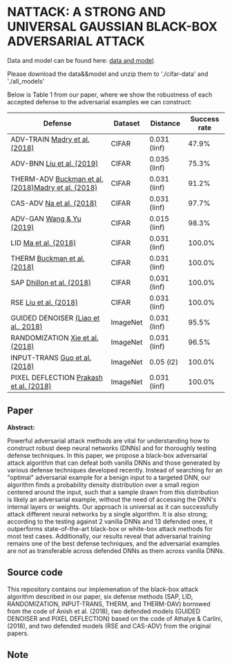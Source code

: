 # NATTACK: A STRONG AND UNIVERSAL GAUSSIAN BLACK-BOX ADVERSARIAL ATTACK


Data and model can be found here: [data and model](https://knightsucfedu39751-my.sharepoint.com/:f:/g/personal/liyandong_knights_ucf_edu/EnmkFaQkvwdDq0xcqIbbEfYBAhSkQK16ONPgjMJncbCwmg).
 

Please download the data&&model and unzip them to './cifar-data' and './all_models'
 
 
Below is Table 1 from our paper, where we show the robustness of each accepted defense to the adversarial examples we can construct:



| Defense | Dataset | Distance | Success rate |
|---|---|---|---|
| ADV-TRAIN [Madry et al. (2018)](https://arxiv.org/abs/1706.06083) | CIFAR | 0.031 (linf) | 47.9% |
| ADV-BNN [Liu et al. (2019)](https://arxiv.org/abs/1810.01279) | CIFAR | 0.035 (linf) | 75.3% |
| THERM-ADV [Buckman et al. (2018)](https://openreview.net/forum?id=S18Su--CW)[Madry et al. (2018)](https://arxiv.org/abs/1706.06083) | CIFAR | 0.031 (linf) | 91.2% |
| CAS-ADV [Na et al. (2018)](https://arxiv.org/abs/1708.02582) | CIFAR | 0.031 (linf) | 97.7% |
| ADV-GAN [Wang & Yu (2019)](https://openreview.net/forum?id=S1lIMn05F7) | CIFAR | 0.015 (linf) | 98.3% |
| LID [Ma et al. (2018)](https://arxiv.org/abs/1801.02613) | CIFAR | 0.031 (linf) | 100.0% |
| THERM [Buckman et al. (2018)](https://openreview.net/forum?id=S18Su--CW) | CIFAR | 0.031 (linf) | 100.0% |
| SAP [Dhillon et al. (2018)](https://arxiv.org/abs/1803.01442) | CIFAR | 0.031 (linf) | 100.0% |
| RSE [Liu et al. (2018)](https://arxiv.org/abs/1712.00673) | CIFAR | 0.031 (linf) | 100.0% |
| GUIDED DENOISER [(Liao et al., 2018)](https://arxiv.org/abs/1711.00117) | ImageNet | 0.031 (linf) | 95.5% |
| RANDOMIZATION [Xie et al. (2018)](https://arxiv.org/abs/1711.01991) | ImageNet | 0.031 (linf) | 96.5% |
| INPUT-TRANS [Guo et al. (2018)](https://arxiv.org/abs/1711.00117) | ImageNet | 0.05 (l2) | 100.0% |
| PIXEL DEFLECTION [Prakash et al. (2018)](https://arxiv.org/abs/1801.08926) | ImageNet | 0.031 (linf) | 100.0% |




## Paper

**Abstract:**

Powerful adversarial attack methods are vital for understanding how to construct robust deep neural networks (DNNs) and for thoroughly testing defense techniques. In this paper, we propose a black-box adversarial attack algorithm that can defeat both vanilla DNNs and those generated by various defense techniques developed recently. Instead of searching for an "optimal" adversarial example for a benign input to a targeted DNN, our algorithm finds a probability density distribution over a small region centered around the input, such that a sample drawn from this  distribution is likely an adversarial example, without the need of accessing the DNN's internal layers or weights. Our approach is universal as it can successfully attack different neural networks by a single algorithm. It is also strong; according to the testing against 2 vanilla DNNs and 13 defended ones, it outperforms state-of-the-art black-box or white-box attack methods for most test cases. Additionally, our results reveal that adversarial training remains one of the best defense techniques, and the adversarial examples are not as transferable across defended DNNs as them across vanilla DNNs. 


## Source code

This repository contains our implemenation of the black-box attack algorithm described in our paper, six defense methods (SAP, LID, RANDOMIZATION, INPUT-TRANS, THERM, and THERM-DAV) borrowed from the code of Anish et al. (2018), two defended models (GUIDED DENOISER and PIXEL DEFLECTION) based on the code of Athalye & Carlini, (2018), and two defended models (RSE and CAS-ADV) from the original papers.

## Note
